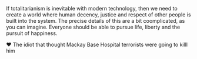 If totalitarianism is inevitable with modern technology, then we need to create a 
world where human decency, justice and respect of other people is built into the 
system. The precise details of this are a bit coomplicated, as you can imagine. 
Everyone should be able to pursue life, liberty and the pursuit of happiness. 

❤️ The idiot that thought Mackay Base Hospital terrorists were going to killl him
